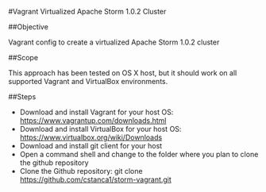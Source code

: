 #Vagrant Virtualized Apache Storm 1.0.2 Cluster

##Objective

Vagrant config to create a virtualized Apache Storm 1.0.2 cluster

##Scope

This approach has been tested on OS X host, but it should work on all supported Vagrant and VirtualBox environments.

##Steps

* Download and install Vagrant for your host OS: https://www.vagrantup.com/downloads.html
* Download and install VirtualBox for your host OS: https://www.virtualbox.org/wiki/Downloads
* Download and install git client for your host
* Open a command shell and change to the folder where you plan to clone the github repository
* Clone the Github repository: git clone https://github.com/cstanca1/storm-vagrant.git

